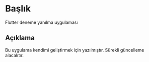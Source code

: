 # Başlık

Flutter deneme yanılma uygulaması

## Açıklama

Bu uygulama kendimi geliştirmek için yazılmıştır. Sürekli güncelleme alacaktır.


 
